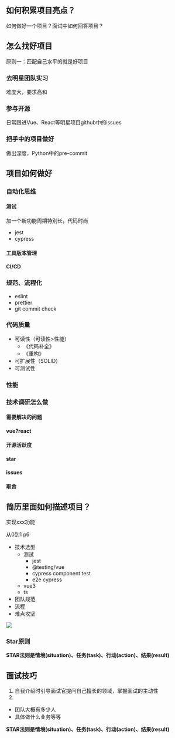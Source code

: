 ## 如何积累项目亮点？

如何做好一个项目？面试中如何回答项目？

## 怎么找好项目

原则一：匹配自己水平的就是好项目

### 去明星团队实习

难度大，要求高和

### 参与开源

日常跟进Vue、React等明星项目github中的issues

### 把手中的项目做好

做出深度，Python中的pre-commit



## 项目如何做好

### 自动化思维

#### 测试

加一个新功能周期特别长，代码时尚

- jest
- cypress

#### 工具版本管理



#### CI/CD



### 规范、流程化

- eslint
- prettier
- git commit check

### 代码质量

- 可读性（可读性>性能）
  - 《代码补全》
  - 《重构》
- 可扩展性（SOLID）
- 可测试性

### 性能



### 技术调研怎么做

#### 需要解决的问题

#### vue?react

#### 开源活跃度

#### star

#### issues

#### 取舍

## 简历里面如何描述项目？

实现xxx功能

从0到1 p6

- 技术选型
  - 测试
    - jest
    - @testing/vue
    - cypress component test
    - e2e cypress
  - vue3
  - ts
- 团队规范
- 流程
- 难点攻坚



![](https://moonstarimg.oss-cn-hangzhou.aliyuncs.com/picgo_img/20210930212806.png)



### Star原则

**STAR法则是情境(situation)、任务(task)、行动(action)、结果(result)**



## 面试技巧

1. 自我介绍时引导面试官提问自己擅长的领域，掌握面试的主动性
2. 



- 团队大概有多少人
- 具体做什么业务等等



**STAR法则是情境(situation)、任务(task)、行动(action)、结果(result)**

